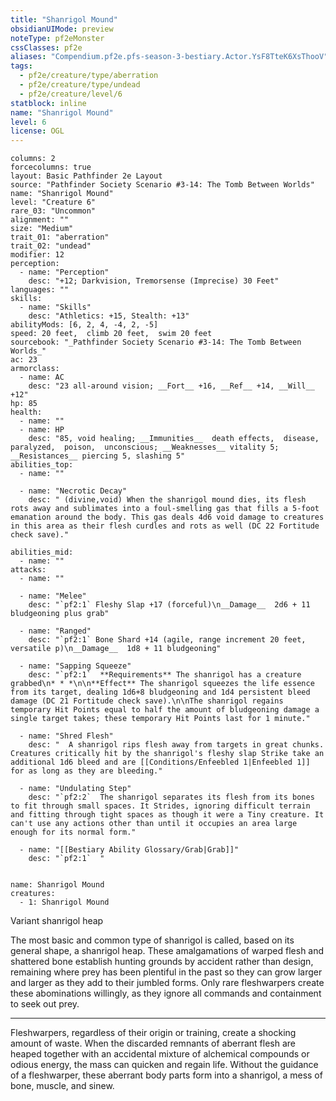 ```yaml
---
title: "Shanrigol Mound"
obsidianUIMode: preview
noteType: pf2eMonster
cssClasses: pf2e
aliases: "Compendium.pf2e.pfs-season-3-bestiary.Actor.YsF8TteK6XsThooV" 
tags:
  - pf2e/creature/type/aberration
  - pf2e/creature/type/undead
  - pf2e/creature/level/6
statblock: inline
name: "Shanrigol Mound"
level: 6
license: OGL
---
```


```statblock
columns: 2
forcecolumns: true
layout: Basic Pathfinder 2e Layout
source: "Pathfinder Society Scenario #3-14: The Tomb Between Worlds"
name: "Shanrigol Mound"
level: "Creature 6"
rare_03: "Uncommon"
alignment: ""
size: "Medium"
trait_01: "aberration"
trait_02: "undead"
modifier: 12
perception:
  - name: "Perception"
    desc: "+12; Darkvision, Tremorsense (Imprecise) 30 Feet"
languages: ""
skills:
  - name: "Skills"
    desc: "Athletics: +15, Stealth: +13"
abilityMods: [6, 2, 4, -4, 2, -5]
speed: 20 feet,  climb 20 feet,  swim 20 feet
sourcebook: "_Pathfinder Society Scenario #3-14: The Tomb Between Worlds_"
ac: 23
armorclass:
  - name: AC
    desc: "23 all-around vision; __Fort__ +16, __Ref__ +14, __Will__ +12"
hp: 85
health:
  - name: ""
  - name: HP
    desc: "85, void healing; __Immunities__  death effects,  disease,  paralyzed,  poison,  unconscious; __Weaknesses__ vitality 5; __Resistances__ piercing 5, slashing 5"
abilities_top:
  - name: ""

  - name: "Necrotic Decay"
    desc: " (divine,void) When the shanrigol mound dies, its flesh rots away and sublimates into a foul-smelling gas that fills a 5-foot emanation around the body. This gas deals 4d6 void damage to creatures in this area as their flesh curdles and rots as well (DC 22 Fortitude check save)."

abilities_mid:
  - name: ""
attacks:
  - name: ""

  - name: "Melee"
    desc: "`pf2:1` Fleshy Slap +17 (forceful)\n__Damage__  2d6 + 11 bludgeoning plus grab"

  - name: "Ranged"
    desc: "`pf2:1` Bone Shard +14 (agile, range increment 20 feet, versatile p)\n__Damage__  1d8 + 11 bludgeoning"

  - name: "Sapping Squeeze"
    desc: "`pf2:1`  **Requirements** The shanrigol has a creature grabbed\n* * *\n\n**Effect** The shanrigol squeezes the life essence from its target, dealing 1d6+8 bludgeoning and 1d4 persistent bleed damage (DC 21 Fortitude check save).\n\nThe shanrigol regains temporary Hit Points equal to half the amount of bludgeoning damage a single target takes; these temporary Hit Points last for 1 minute."

  - name: "Shred Flesh"
    desc: "  A shanrigol rips flesh away from targets in great chunks. Creatures critically hit by the shanrigol's fleshy slap Strike take an additional 1d6 bleed and are [[Conditions/Enfeebled 1|Enfeebled 1]] for as long as they are bleeding."

  - name: "Undulating Step"
    desc: "`pf2:2`  The shanrigol separates its flesh from its bones to fit through small spaces. It Strides, ignoring difficult terrain and fitting through tight spaces as though it were a Tiny creature. It can't use any actions other than until it occupies an area large enough for its normal form."

  - name: "[[Bestiary Ability Glossary/Grab|Grab]]"
    desc: "`pf2:1`  "
 
```

```encounter-table
name: Shanrigol Mound
creatures:
  - 1: Shanrigol Mound
```


Variant shanrigol heap

The most basic and common type of shanrigol is called, based on its general shape, a shanrigol heap. These amalgamations of warped flesh and shattered bone establish hunting grounds by accident rather than design, remaining where prey has been plentiful in the past so they can grow larger and larger as they add to their jumbled forms. Only rare fleshwarpers create these abominations willingly, as they ignore all commands and containment to seek out prey.

* * *

Fleshwarpers, regardless of their origin or training, create a shocking amount of waste. When the discarded remnants of aberrant flesh are heaped together with an accidental mixture of alchemical compounds or odious energy, the mass can quicken and regain life. Without the guidance of a fleshwarper, these aberrant body parts form into a shanrigol, a mess of bone, muscle, and sinew.
